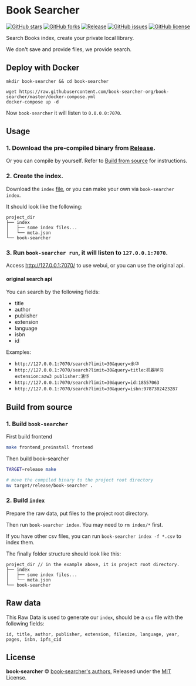 # Book Searcher

[![GitHub stars](https://img.shields.io/github/stars/book-searcher-org/book-searcher)](https://github.com/book-searcher-org/book-searcher/stargazers)
[![GitHub forks](https://img.shields.io/github/forks/book-searcher-org/book-searcher)](https://github.com/book-searcher-org/book-searcher/network)
[![Release](https://img.shields.io/github/release/book-searcher-org/book-searcher)](https://github.com/book-searcher-org/book-searcher/releases)
[![GitHub issues](https://img.shields.io/github/issues/book-searcher-org/book-searcher)](https://github.com/book-searcher-org/book-searcher/issues)
[![GitHub license](https://img.shields.io/github/license/book-searcher-org/book-searcher)](https://github.com/book-searcher-org/book-searcher/blob/master/LICENSE)

Search Books index, create your private local library.

We don't save and provide files, we provide search.

## Deploy with Docker

```
mkdir book-searcher && cd book-searcher

wget https://raw.githubusercontent.com/book-searcher-org/book-searcher/master/docker-compose.yml
docker-compose up -d
```

Now `book-searcher` it will listen to `0.0.0.0:7070`.

## Usage

### 1. Download the pre-compiled binary from [Release](https://github.com/book-searcher-org/book-searcher/releases).

Or you can compile by yourself. Refer to [Build from source](#build-from-source) for instructions.

### 2. Create the index.

Download the `index` [file](https://github.com/book-searcher/index), or you can make your own via `book-searcher index`.

It should look like the following:

```
project_dir
├── index
│   ├── some index files...
│   └── meta.json
└── book-searcher
```

### 3. Run `book-searcher run`, it will listen to `127.0.0.1:7070`.

Access http://127.0.0.1:7070/ to use webui, or you can use the original api.

#### original search api

You can search by the following fields:

- title
- author
- publisher
- extension
- language
- isbn
- id

Examples:

- `http://127.0.0.1:7070/search?limit=30&query=余华`
- `http://127.0.0.1:7070/search?limit=30&query=title:机器学习 extension:azw3 publisher:清华`
- `http://127.0.0.1:7070/search?limit=30&query=id:18557063`
- `http://127.0.0.1:7070/search?limit=30&query=isbn:9787302423287`

## Build from source

### 1. Build `book-searcher`

First build frontend

```bash
make frontend_preinstall frontend
```

Then build book-searcher

```bash
TARGET=release make

# move the compiled binary to the project root directory
mv target/release/book-searcher .
```

### 2. Build `index`

Prepare the raw data, put files to the project root directory.

Then run `book-searcher index`. You may need to `rm index/*` first.

If you have other csv files, you can run `book-searcher index -f *.csv` to index them.

The finally folder structure should look like this:

```
project_dir // in the example above, it is project root directory.
├── index
│   ├── some index files...
│   └── meta.json
└── book-searcher
```

## Raw data

This Raw Data is used to generate our `index`, should be a `csv` file with the following fields:

```
id, title, author, publisher, extension, filesize, language, year, pages, isbn, ipfs_cid
```

## License

**book-searcher** © [book-searcher's authors](https://github.com/book-searcher-org/book-searcher/graphs/contributors), Released under the [MIT](./LICENSE) License.